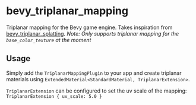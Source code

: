 # bevy_triplanar_mapping
Triplanar mapping for the Bevy game engine. Takes inspiration from [bevy_triplanar_splatting](https://github.com/bonsairobo/bevy_triplanar_splatting).
*Note: Only supports triplanar mapping for the `base_color_texture` at the moment*

## Usage 
Simply add the `TriplanarMappingPlugin` to your app and create triplanar materials using `ExtendedMaterial<StandardMaterial, TriplanarExtension>`.

`TriplanarExtension` can be configured to set the uv scale of the mapping: `TriplanarExtension { uv_scale: 5.0 }`
